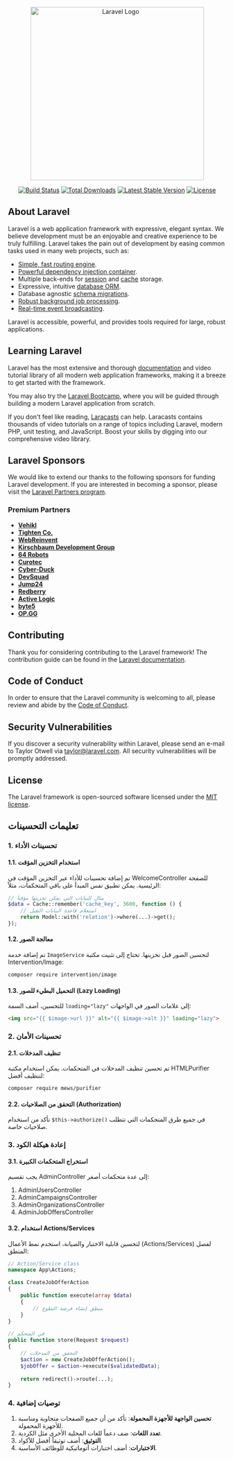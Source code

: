 <p align="center"><a href="https://laravel.com" target="_blank"><img src="https://raw.githubusercontent.com/laravel/art/master/logo-lockup/5%20SVG/2%20CMYK/1%20Full%20Color/laravel-logolockup-cmyk-red.svg" width="400" alt="Laravel Logo"></a></p>

<p align="center">
<a href="https://github.com/laravel/framework/actions"><img src="https://github.com/laravel/framework/workflows/tests/badge.svg" alt="Build Status"></a>
<a href="https://packagist.org/packages/laravel/framework"><img src="https://img.shields.io/packagist/dt/laravel/framework" alt="Total Downloads"></a>
<a href="https://packagist.org/packages/laravel/framework"><img src="https://img.shields.io/packagist/v/laravel/framework" alt="Latest Stable Version"></a>
<a href="https://packagist.org/packages/laravel/framework"><img src="https://img.shields.io/packagist/l/laravel/framework" alt="License"></a>
</p>

## About Laravel

Laravel is a web application framework with expressive, elegant syntax. We believe development must be an enjoyable and creative experience to be truly fulfilling. Laravel takes the pain out of development by easing common tasks used in many web projects, such as:

- [Simple, fast routing engine](https://laravel.com/docs/routing).
- [Powerful dependency injection container](https://laravel.com/docs/container).
- Multiple back-ends for [session](https://laravel.com/docs/session) and [cache](https://laravel.com/docs/cache) storage.
- Expressive, intuitive [database ORM](https://laravel.com/docs/eloquent).
- Database agnostic [schema migrations](https://laravel.com/docs/migrations).
- [Robust background job processing](https://laravel.com/docs/queues).
- [Real-time event broadcasting](https://laravel.com/docs/broadcasting).

Laravel is accessible, powerful, and provides tools required for large, robust applications.

## Learning Laravel

Laravel has the most extensive and thorough [documentation](https://laravel.com/docs) and video tutorial library of all modern web application frameworks, making it a breeze to get started with the framework.

You may also try the [Laravel Bootcamp](https://bootcamp.laravel.com), where you will be guided through building a modern Laravel application from scratch.

If you don't feel like reading, [Laracasts](https://laracasts.com) can help. Laracasts contains thousands of video tutorials on a range of topics including Laravel, modern PHP, unit testing, and JavaScript. Boost your skills by digging into our comprehensive video library.

## Laravel Sponsors

We would like to extend our thanks to the following sponsors for funding Laravel development. If you are interested in becoming a sponsor, please visit the [Laravel Partners program](https://partners.laravel.com).

### Premium Partners

- **[Vehikl](https://vehikl.com/)**
- **[Tighten Co.](https://tighten.co)**
- **[WebReinvent](https://webreinvent.com/)**
- **[Kirschbaum Development Group](https://kirschbaumdevelopment.com)**
- **[64 Robots](https://64robots.com)**
- **[Curotec](https://www.curotec.com/services/technologies/laravel/)**
- **[Cyber-Duck](https://cyber-duck.co.uk)**
- **[DevSquad](https://devsquad.com/hire-laravel-developers)**
- **[Jump24](https://jump24.co.uk)**
- **[Redberry](https://redberry.international/laravel/)**
- **[Active Logic](https://activelogic.com)**
- **[byte5](https://byte5.de)**
- **[OP.GG](https://op.gg)**

## Contributing

Thank you for considering contributing to the Laravel framework! The contribution guide can be found in the [Laravel documentation](https://laravel.com/docs/contributions).

## Code of Conduct

In order to ensure that the Laravel community is welcoming to all, please review and abide by the [Code of Conduct](https://laravel.com/docs/contributions#code-of-conduct).

## Security Vulnerabilities

If you discover a security vulnerability within Laravel, please send an e-mail to Taylor Otwell via [taylor@laravel.com](mailto:taylor@laravel.com). All security vulnerabilities will be promptly addressed.

## License

The Laravel framework is open-sourced software licensed under the [MIT license](https://opensource.org/licenses/MIT).

## تعليمات التحسينات

### 1. تحسينات الأداء

#### 1.1. استخدام التخزين المؤقت

تم إضافة تحسينات للأداء عبر التخزين المؤقت في WelcomeController للصفحة الرئيسية. يمكن تطبيق نفس المبدأ على باقي المتحكمات، مثلاً:

```php
// مثال للبيانات التي يمكن تخزينها مؤقتاً
$data = Cache::remember('cache_key', 3600, function () {
    // استعلام قاعدة البيانات الثقيل
    return Model::with('relation')->where(...)->get();
});
```

#### 1.2. معالجة الصور

تم إضافة خدمة `ImageService` لتحسين الصور قبل تخزينها. تحتاج إلى تثبيت مكتبة Intervention/Image:

```bash
composer require intervention/image
```

#### 1.3. التحميل البطيء للصور (Lazy Loading)

للتحسين، أضف السمة `loading="lazy"` إلى علامات الصور في الواجهات:

```html
<img src="{{ $image->url }}" alt="{{ $image->alt }}" loading="lazy">
```

### 2. تحسينات الأمان

#### 2.1. تنظيف المدخلات

تم تحسين تنظيف المدخلات في المتحكمات. يمكن استخدام مكتبة HTMLPurifier لتنظيف أفضل:

```bash
composer require mews/purifier
```

#### 2.2. التحقق من الصلاحيات (Authorization)

تأكد من استخدام `$this->authorize()` في جميع طرق المتحكمات التي تتطلب صلاحيات خاصة.

### 3. إعادة هيكلة الكود

#### 3.1. استخراج المتحكمات الكبيرة

يجب تقسيم AdminController إلى عدة متحكمات أصغر:

1. AdminUsersController
2. AdminCampaignsController
3. AdminOrganizationsController
4. AdminJobOffersController

#### 3.2. استخدام Actions/Services

لتحسين قابلية الاختبار والصيانة، استخدم نمط الأعمال (Actions/Services) لفصل المنطق:

```php
// Action/Service class
namespace App\Actions;

class CreateJobOfferAction
{
    public function execute(array $data)
    {
        // منطق إنشاء فرصة التطوع
    }
}

// في المتحكم
public function store(Request $request)
{
    // التحقق من المدخلات
    $action = new CreateJobOfferAction();
    $jobOffer = $action->execute($validatedData);
    
    return redirect()->route(...);
}
```

### 4. توصيات إضافية

1. **تحسين الواجهة للأجهزة المحمولة**: تأكد من أن جميع الصفحات متجاوبة ومناسبة للأجهزة المحمولة.
2. **تعدد اللغات**: ضف دعماً للغات المحلية الأخرى مثل الكردية.
3. **التوثيق**: أضف توثيقاً أفضل للأكواد.
4. **الاختبارات**: أضف اختبارات أتوماتيكية للوظائف الأساسية.
